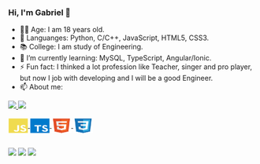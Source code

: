 ### Hi, I'm Gabriel 👋

<!--
**xXG4briel/xXG4briel** is a ✨ _special_ ✨ repository because its `README.md` (this file) appears on your GitHub profile.
-->

- 👶🏻 Age:        I am 18 years old.
- 🎲 Languanges: Python, C/C++, JavaScript, HTML5, CSS3.
- 📚 College:    I am study of Engineering.
- 🌱 I’m currently learning: MySQL, TypeScript, Angular/Ionic.
- ⚡ Fun fact: I thinked  a lot profession like Teacher, singer and pro player, but now I job with developing and I will be a good Engineer.
- 📫 About me:


 <div>
  <a href="https://github.com/xXG4briel">
  <img height="180em" src="https://github-readme-stats.vercel.app/api?username=xXG4briel&show_icons=true&theme=onedark&include_all_commits=true&count_private=true"/>
  <img height="180em" src="https://github-readme-stats.vercel.app/api/top-langs/?username=xXG4briel&layout=compact&langs_count=16&theme=onedark"/>
<div>
<div style="display: inline_block"><br>
  <img align="center" alt="Gabriel-Js" height="30" width="40" src="https://raw.githubusercontent.com/devicons/devicon/master/icons/javascript/javascript-plain.svg">
  <img align="center" alt="Gabriel-Ts" height="30" width="40" src="https://raw.githubusercontent.com/devicons/devicon/master/icons/typescript/typescript-plain.svg">
<!--   <img align="center" alt="Gabriel-React" height="30" width="40" src="https://raw.githubusercontent.com/devicons/devicon/master/icons/react/react-original.svg"> -->
  <img align="center" alt="Gabriel-HTML" height="30" width="40" src="https://raw.githubusercontent.com/devicons/devicon/master/icons/html5/html5-original.svg">
  <img align="center" alt="Gabriel-CSS" height="30" width="40" src="https://raw.githubusercontent.com/devicons/devicon/master/icons/css3/css3-original.svg">
<!--   <img align="center" alt="Gabriel-Csharp" height="30" width="40" src="https://raw.githubusercontent.com/devicons/devicon/master/icons/csharp/csharp-original.svg"> -->
</div>
  
  ##
  
  <div>
  <a href = "mailto: gabrielgeorge95@gmail.com"><img src="https://img.shields.io/badge/-Gmail-%23EA4335?style=for-the-badge&logo=gmail&logoColor=white" target="_blank"></a>
  <a href="https://www.linkedin.com/in/gabriel-george-alves-nicodemus-8aa13b192" target="_blank"><img src="https://img.shields.io/badge/-LinkedIn-%230077B5?style=for-the-badge&logo=linkedin&logoColor=white" target="_blank"></a>
<!--   <a href="https://www.youtube.com/channel/UC_-uuuZbY0AAt9CViNzvc-Q" target="_blank"><img src="https://img.shields.io/badge/-Youtube-%23333?style=for-the-badge&logo=youtube&logoColor=white" target="_blank"></a> -->
  <a href="https://www.instagram.com/geeorg3___/" target="_blank"><img src="https://img.shields.io/badge/-Instagram-%23E4405F?style=for-the-badge&logo=instagram&logoColor=white" target="_blank"></a>
</div>



<!--
[![Github Badge](https://img.shields.io/badge/-Github-000?style=flat-square&logo=Github&logoColor=white&link=https://github.com/xXG4briel)](https://github.com/xXG4briel)
[![Linkedin Badge](https://img.shields.io/badge/-LinkedIn-blue?style=flat-square&logo=Linkedin&logoColor=white&link=https://www.linkedin.com/in/gabriel-george-alves-nicodemus-8aa13b192)](https://www.linkedin.com/in/gabriel-george-alves-nicodemus-8aa13b192)
[![Whatsapp Badge](https://img.shields.io/badge/-Whatsapp-4CA143?style=flat-square&labelColor=4CA143&logo=whatsapp&logoColor=white&link=https://api.whatsapp.com/send?phone=seu_telefone_55+DDD+número_de_telefone&text=Hi!)](https://api.whatsapp.com/send?phone=Gabriel_55+11+940878419&text=Hi!)
[![Gmail Badge](https://img.shields.io/badge/-Gmail-c14438?style=flat-square&logo=Gmail&logoColor=white&link=mailto:seu_email)](mailto:gabrielgeorge95@gmail.com)
-->
